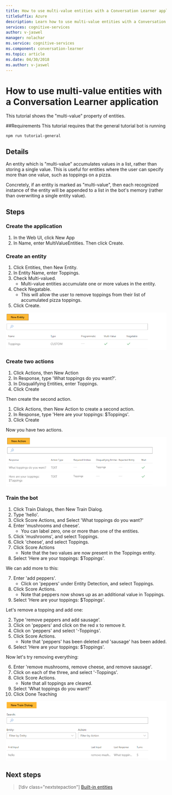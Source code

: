 ```yaml
---
title: How to use multi-value entities with a Conversation Learner application - Microsoft Cognitive Services | Microsoft Docs
titleSuffix: Azure
description: Learn how to use multi-value entities with a Conversation Learner application.
services: cognitive-services
author: v-jaswel
manager: nolachar
ms.service: cognitive-services
ms.component: conversation-learner
ms.topic: article
ms.date: 04/30/2018
ms.author: v-jaswel
---
```


# How to use multi-value entities with a Conversation Learner application
This tutorial shows the "multi-value" property of entities.

##Requirements
This tutorial requires that the general tutorial bot is running

	npm run tutorial-general

## Details
An entity which is "multi-value" accumulates values in a list, rather than storing a single value.  This is useful for entities where the user can specify more than one value, such as toppings on a pizza.

Concretely, if an entity is marked as "multi-value", then each recognized instance of the entity will be appended to a list in the bot's memory (rather than overwriting a single entity value).

## Steps

### Create the application

1. In the Web UI, click New App
2. In Name, enter MultiValueEntities. Then click Create.

### Create an entity

1. Click Entities, then New Entity.
2. In Entity Name, enter Toppings.
3. Check Multi-valued.
	- Multi-value entities accumulate one or more values in the entity.
2. Check Negatable.  
    - This will allow the user to remove toppings from their list of accumulated pizza toppings.
3. Click Create.

![](../media/tutorial6_entities.PNG)

### Create two actions

1. Click Actions, then New Action
2. In Response, type 'What toppings do you want?'.
3. In Disqualifying Entities, enter Toppings.
3. Click Create

Then create the second action.

1. Click Actions, then New Action to create a second action.
3. In Response, type 'Here are your toppings: $Toppings'.
4. Click Create

Now you have two actions.

![](../media/tutorial6_actions.PNG)

### Train the bot

1. Click Train Dialogs, then New Train Dialog.
2. Type 'hello'.
3. Click Score Actions, and Select 'What toppings do you want?'
2. Enter 'mushrooms and cheese'. 
	- You can label zero, one or more than one of the entities.
3. Click 'mushrooms', and select Toppings.
4. Click 'cheese', and select Toppings.
5. Click Score Actions
	- Note that the two values are now present in the Toppings entity. 
6. Select 'Here are your toppings: $Toppings'.

We can add more to this:

7. Enter 'add peppers'.
	- Click on 'peppers' under Entity Detection, and select Toppings.
3. Click Score Actions.
	- Note that peppers now shows up as an additional value in Toppings.
6. Select 'Here are your toppings: $Toppings'.

Let's remove a topping and add one:

2. Type 'remove peppers and add sausage'.
1. Click on 'peppers' and click on the red x to remove it.
2. Click on 'peppers' and select '-Toppings'.
3. Click Score Actions.
	- Note that 'peppers' has been deleted and 'sausage' has been added.
6. Select 'Here are your toppings: $Toppings'.

Now let's try removing everything:

6. Enter 'remove mushrooms, remove cheese, and remove sausage'.
7. Click on each of the three, and select '-Toppings'.
7. Click Score Actions.
	- Note that all toppings are cleared.
2. Select 'What toppings do you want?'
3. Click Done Teaching

![](../media/tutorial6_dialogs.PNG)

## Next steps

> [!div class="nextstepaction"]
> [Built-in entities](./7-built-in-entities.md)
